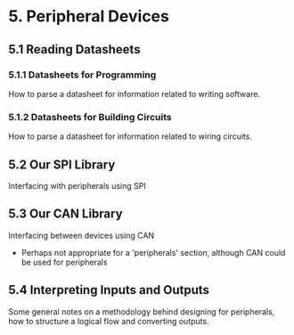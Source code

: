 # 5. Peripheral Devices

## 5.1 Reading Datasheets

### 5.1.1 Datasheets for Programming

How to parse a datasheet for information related to writing software.

### 5.1.2 Datasheets for Building Circuits

How to parse a datasheet for information related to wiring circuits.

## 5.2 Our SPI Library

Interfacing with peripherals using SPI

## 5.3 Our CAN Library

Interfacing between devices using CAN
* Perhaps not appropriate for a 'peripherals' section, although CAN could be
  used for peripherals

## 5.4 Interpreting Inputs and Outputs

Some general notes on a methodology behind designing for peripherals, how to
structure a logical flow and converting outputs.

